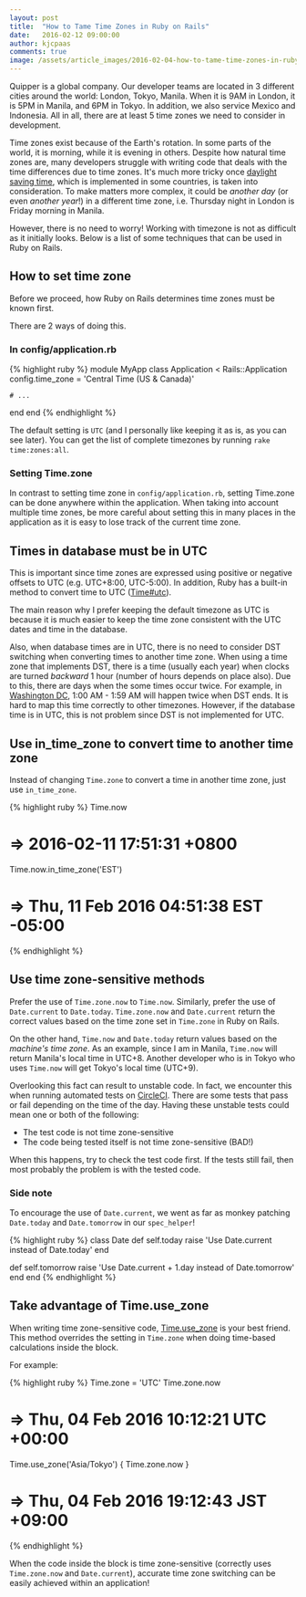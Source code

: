 ```yaml
---
layout: post
title:  "How to Tame Time Zones in Ruby on Rails"
date:   2016-02-12 09:00:00
author: kjcpaas
comments: true
image: /assets/article_images/2016-02-04-how-to-tame-time-zones-in-ruby-on-rails/timezones.jpg
---
```


Quipper is a global company. Our developer teams are located in 3 different cities around the world: London, Tokyo, Manila. When it is 9AM in London, it is 5PM in Manila, and 6PM in Tokyo. In addition, we also service Mexico and Indonesia. All in all, there are at least 5 time zones we need to consider in development.

Time zones exist because of the Earth's rotation. In some parts of the world, it is morning, while it is evening in others. Despite how natural time zones are, many developers struggle with writing code that deals with the time differences due to time zones. It's much more tricky once [daylight saving time](https://en.wikipedia.org/wiki/Daylight_saving_time), which is implemented in some countries, is taken into consideration. To make matters more complex, it could be _another day_ (or even _another year_!) in a different time zone, i.e. Thursday night in London is Friday morning in Manila.

However, there is no need to worry! Working with timezone is not as difficult as it initially looks. Below is a list of some techniques that can be used in Ruby on Rails.

## How to set time zone

Before we proceed, how Ruby on Rails determines time zones must be known first.

There are 2 ways of doing this.

### In config/application.rb

{% highlight ruby %}
module MyApp
  class Application < Rails::Application
    config.time_zone = 'Central Time (US & Canada)'

    # ...
  end
end
{% endhighlight %}

The default setting is `UTC` (and I personally like keeping it as is, as you can see later). You can get the list of complete timezones by running `rake time:zones:all`.

### Setting Time.zone

In contrast to setting time zone in `config/application.rb`, setting Time.zone can be done anywhere within the application. When taking into account multiple time zones, be more careful about setting this in many places in the application as it is easy to lose track of the current time zone.

## Times in database must be in UTC

This is important since time zones are expressed using positive or negative offsets to UTC (e.g. UTC+8:00, UTC-5:00). In addition, Ruby has a built-in method to convert time to UTC ([Time#utc](http://ruby-doc.org/core-2.2.0/Time.html#method-i-utc)).

The main reason why I prefer keeping the default timezone as UTC is because it is much easier to keep the time zone consistent with the UTC dates and time in the database.

Also, when database times are in UTC, there is no need to consider DST switching when converting times to another time zone. When using a time zone that implements DST, there is a time (usually each year) when clocks are turned *backward* 1 hour (number of hours depends on place also). Due to this, there are days when the some times occur twice. For example, in [Washington DC](http://www.timeanddate.com/time/change/usa/washington-dc), 1:00 AM - 1:59 AM will happen twice when DST ends. It is hard to map this time correctly to other timezones. However, if the database time is in UTC, this is not problem since DST is not implemented for UTC.

## Use in\_time\_zone to convert time to another time zone

Instead of changing `Time.zone` to convert a time in another time zone, just use `in_time_zone`.

{% highlight ruby %}
Time.now
# => 2016-02-11 17:51:31 +0800

Time.now.in_time_zone('EST')
# => Thu, 11 Feb 2016 04:51:38 EST -05:00
{% endhighlight %}

## Use time zone-sensitive methods

Prefer the use of `Time.zone.now` to `Time.now`. Similarly, prefer the use of `Date.current` to `Date.today`. `Time.zone.now` and `Date.current` return the correct values based on the time zone set in `Time.zone` in Ruby on Rails.

On the other hand, `Time.now` and `Date.today` return values based on the *machine's time zone*. As an example, since I am in Manila, `Time.now` will return Manila's local time in UTC+8. Another developer who is in Tokyo who uses `Time.now` will get Tokyo's local time (UTC+9).

Overlooking this fact can result to unstable code. In fact, we encounter this when running automated tests on [CircleCI](https://circleci.com/). There are some tests that pass or fail depending on the time of the day. Having these unstable tests could mean one or both of the following:

- The test code is not time zone-sensitive
- The code being tested itself is not time zone-sensitive (BAD!)

When this happens, try to check the test code first. If the tests still fail, then most probably the problem is with the tested code.

### Side note

To encourage the use of `Date.current`, we went as far as monkey patching `Date.today` and `Date.tomorrow` in our `spec_helper`!

{% highlight ruby %}
class Date
  def self.today
    raise 'Use Date.current instead of Date.today'
  end

  def self.tomorrow
    raise 'Use Date.current + 1.day instead of Date.tomorrow'
  end
end
{% endhighlight %}

## Take advantage of Time.use_zone

When writing time zone-sensitive code, [Time.use_zone](http://api.rubyonrails.org/classes/Time.html#method-c-use_zone) is your best friend. This method overrides the setting in `Time.zone` when doing time-based calculations inside the block.

For example:

{% highlight ruby %}
Time.zone = 'UTC'
Time.zone.now
# => Thu, 04 Feb 2016 10:12:21 UTC +00:00

Time.use_zone('Asia/Tokyo') { Time.zone.now }
# => Thu, 04 Feb 2016 19:12:43 JST +09:00
{% endhighlight %}

When the code inside the block is time zone-sensitive (correctly uses `Time.zone.now` and `Date.current`), accurate time zone switching can be easily achieved within an application!
